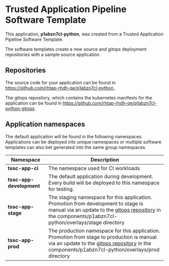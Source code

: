 # Trusted Application Pipeline Software Template

This application, **p1abzn7cl-python**, was created from a Trusted Application Pipeline Software Template.

The software templates create a new source and gitops deployment repositories with a sample source application. 

## Repositories

The source code for your application can be found in [https://github.com/rhtap-rhdh-qe/p1abzn7cl-python ](https://github.com/rhtap-rhdh-qe/p1abzn7cl-python ).
 
The gitops repository, which contains the kubernetes manifests for the application can be found in 
[https://github.com/rhtap-rhdh-qe/p1abzn7cl-python-gitops ](https://github.com/rhtap-rhdh-qe/p1abzn7cl-python-gitops ) 

## Application namespaces 

The default application will be found in the following namespaces. Applications can be deployed into unique namespaces or multiple software templates can also bet generated into the same group namespaces.  

|  Namespace   |  Description   |  
| -------- | -------- |
| **tssc-app-ci** | The namespace used for CI workloads |
| **tssc-app-development** | The default application during development. Every build will be deployed to this namespace for testing. |
| **tssc-app-stage** | The staging namespace for this application. Promotion from development to stage is manual via an update to the [gitops repository](https://github.com/rhtap-rhdh-qe/p1abzn7cl-python-gitops ) in the components/p1abzn7cl-python/overlays/stage directory |
| **tssc-app-prod** | The production namespace for this application. Promotion from stage to production is manual via an update to the [gitops repository](https://github.com/rhtap-rhdh-qe/p1abzn7cl-python-gitops ) in the components/p1abzn7cl-python/overlays/prod directory |
